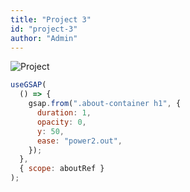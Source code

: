 ```yaml
---
title: "Project 3"
id: "project-3"
author: "Admin"
---
```


![Project](https://sourcebae.com/blog/wp-content/uploads/2023/09/project-planning-header@2x-678x381-1.png)

```javascript
useGSAP(
  () => {
    gsap.from(".about-container h1", {
      duration: 1,
      opacity: 0,
      y: 50,
      ease: "power2.out",
    });
  },
  { scope: aboutRef }
);
```

